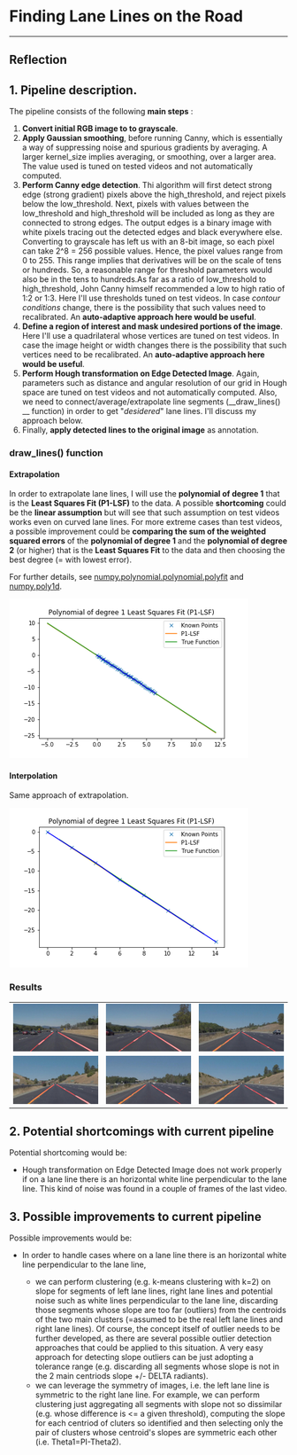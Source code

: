 # **Finding Lane Lines on the Road** 

---

## Reflection

## 1. Pipeline description.

The pipeline consists of the following __main steps__ :

1. __Convert initial RGB image to to grayscale__. 
2. __Apply Gaussian smoothing__, before running Canny, which is essentially a way of suppressing noise and spurious gradients by averaging. A larger kernel_size implies averaging, or smoothing, over a larger area. The value used is tuned on tested videos and not automatically computed. 
3. __Perform Canny edge detection__. Thi algorithm will first detect strong edge (strong gradient) pixels above the high_threshold, and reject pixels below the low_threshold. Next, pixels with values between the low_threshold and high_threshold will be included as long as they are connected to strong edges. The output edges is a binary image with white pixels tracing out the detected edges and black everywhere else. Converting to grayscale has left us with an 8-bit image, so each pixel can take 2^8 = 256 possible values. Hence, the pixel values range from 0 to 255. This range implies that derivatives will be on the scale of tens or hundreds. So, a reasonable range for  threshold parameters would also be in the tens to hundreds.As far as a ratio of low_threshold to high_threshold, John Canny himself recommended a low to high ratio of 1:2 or 1:3. Here I'll use thresholds tuned on test videos. In case _contour conditions_ change, there is the possibility that such values need to recalibrated. An __auto-adaptive approach here would be useful__.   
4. __Define a region of interest and mask undesired portions of the image__. Here I'll use a quadrilateral whose vertices are tuned on test videos. In case the image height or width changes there is the possibility that such vertices need to be recalibrated. An __auto-adaptive approach here would be useful__.   
5. __Perform Hough transformation on Edge Detected Image__. Again, parameters such as distance and angular resolution of our grid in Hough space are tuned on test videos and not automatically computed. Also, we need to connect/average/extrapolate line segments (__draw_lines() __ function) in order to get "_desidered_" lane lines. I'll discuss my approach below.   
6. Finally, __apply detected lines to the original image__ as annotation.  

### draw_lines() function 

#### Extrapolation

In order to extrapolate lane lines, I will use the __polynomial of degree 1__ that is the __Least Squares Fit (P1-LSF)__ to the data. A possible __shortcoming__ could be the __linear assumption__ but will see that such assumption on test videos works even on curved lane lines. For more extreme cases than test videos, a possible improvement could be __comparing the sum of the weighted squared errors__ of the __polynomial of degree 1__ and the __polynomial of degree 2__ (or higher) that is the __Least Squares Fit__ to the data and then choosing the best degree (= with lowest error).    

For further details, see [numpy.polynomial.polynomial.polyfit](https://docs.scipy.org/doc/numpy-dev/reference/generated/numpy.polynomial.polynomial.polyfit.html) and [numpy.poly1d](https://docs.scipy.org/doc/numpy/reference/generated/numpy.poly1d.html#numpy.poly1d). 

<img src="test_images_output/P1-LSF.png"/>

#### Interpolation

Same approach of extrapolation. 

<img src="test_images_output/P1-LSF_Intra.png"/>

### Results 

<table>  
  <tr>
    <td><img src="test_images_output/solidWhiteCurve.jpg" /></td>
    <td><img src="test_images_output/solidWhiteRight.jpg"/></td>
    <td><img src="test_images_output/solidYellowCurve.jpg"/></td>
  </tr>
  <tr>
    <td><img src="test_images_output/solidYellowCurve2.jpg"/></td>
    <td><img src="test_images_output/solidYellowLeft.jpg"/></td>
    <td><img src="test_images_output/whiteCarLaneSwitch.jpg"/></td>
  </tr>
</table>  


## 2. Potential shortcomings with current pipeline


Potential shortcoming would be:

* Hough transformation on Edge Detected Image does not work properly if on a lane line there is an horizontal white line perpendicular to the lane line. This kind of noise was found in a couple of frames of the last video. 


## 3. Possible improvements to current pipeline

Possible improvements would be: 

* In order to handle cases where on a lane line there is an horizontal white line perpendicular to the lane line, 

  * we can perform clustering (e.g. k-means clustering with k=2) on slope for segments of left lane lines, right lane lines and potential noise such as white lines perpendicular to the lane line, discarding those segments whose slope are too far (outliers) from the centroids of the two main clusters (=assumed to be the real left lane lines and right lane lines). Of course, the concept itself of outlier needs to be further developed, as there are several possible outlier detection approaches that could be applied to this situation. A very easy approach for detecting slope outliers can be just adopting a tolerance range (e.g. discarding all segments whose slope is not in the 2 main centriods slope +/- DELTA radiants).      
  * we can leverage the symmetry of images, i.e. the left lane line is symmetric to the right lane line. For example, we can perform clustering just aggregating all segments with slope not so dissimilar (e.g. whose difference is <= a given threshold), computing the slope for each centriod of cluters so identified and then selecting only the pair of clusters whose centroid's slopes are symmetric each other (i.e. Theta1=PI-Theta2). 



